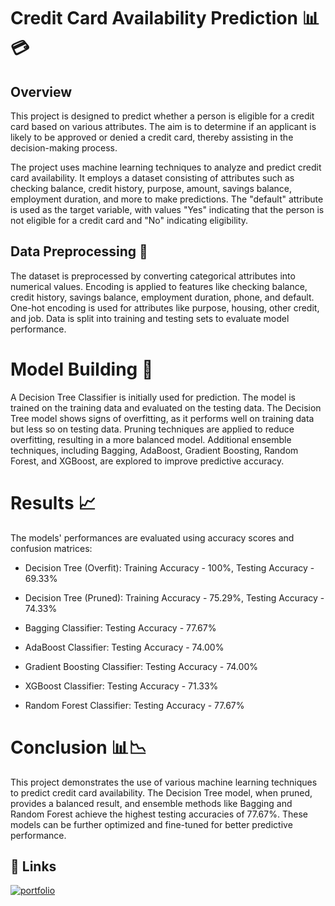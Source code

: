 
# Credit Card Availability Prediction 📊💳

## Overview

This project is designed to predict whether a person is eligible for a credit card based on various attributes. The aim is to determine if an applicant is likely to be approved or denied a credit card, thereby assisting in the decision-making process.

The project uses machine learning techniques to analyze and predict credit card availability. It employs a dataset consisting of attributes such as checking balance, credit history, purpose, amount, savings balance, employment duration, and more to make predictions. The "default" attribute is used as the target variable, with values "Yes" indicating that the person is not eligible for a credit card and "No" indicating eligibility.

## Data Preprocessing 🧹

The dataset is preprocessed by converting categorical attributes into numerical values.
Encoding is applied to features like checking balance, credit history, savings balance, employment duration, phone, and default.
One-hot encoding is used for attributes like purpose, housing, other credit, and job.
Data is split into training and testing sets to evaluate model performance.

# Model Building 🤖

A Decision Tree Classifier is initially used for prediction.
The model is trained on the training data and evaluated on the testing data.
The Decision Tree model shows signs of overfitting, as it performs well on training data but less so on testing data.
Pruning techniques are applied to reduce overfitting, resulting in a more balanced model.
Additional ensemble techniques, including Bagging, AdaBoost, Gradient Boosting, Random Forest, and XGBoost, are explored to improve predictive accuracy.

# Results 📈

The models' performances are evaluated using accuracy scores and confusion matrices:

* Decision Tree (Overfit): Training Accuracy - 100%, Testing Accuracy - 69.33%
  
* Decision Tree (Pruned): Training Accuracy - 75.29%, Testing Accuracy - 74.33%

* Bagging Classifier: Testing Accuracy - 77.67%

* AdaBoost Classifier: Testing Accuracy - 74.00%

* Gradient Boosting Classifier: Testing Accuracy - 74.00%

* XGBoost Classifier: Testing Accuracy - 71.33%

* Random Forest Classifier: Testing Accuracy - 77.67%

# Conclusion 📊📉

This project demonstrates the use of various machine learning techniques to predict credit card availability. The Decision Tree model, when pruned, provides a balanced result, and ensemble methods like Bagging and Random Forest achieve the highest testing accuracies of 77.67%. These models can be further optimized and fine-tuned for better predictive performance.
## 🔗 Links
[![portfolio](https://img.shields.io/badge/view_my_notebook-000?style=for-the-badge&logo=github&logoColor=white)](https://nbviewer.org/github/Harinivas44/Credit_Card_Avail_Prediction/blob/main/Decision_Tree.ipynb)

